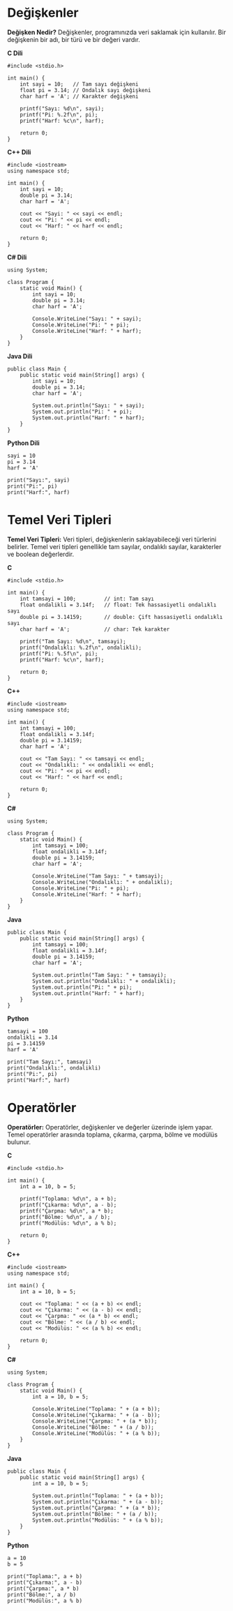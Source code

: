 # Değişkenler
**Değişken Nedir?** Değişkenler, programınızda veri saklamak için kullanılır. Bir değişkenin bir adı, bir türü ve bir değeri vardır.

**C Dili**
```
#include <stdio.h>

int main() {
    int sayi = 10;   // Tam sayı değişkeni
    float pi = 3.14; // Ondalık sayı değişkeni
    char harf = 'A'; // Karakter değişkeni

    printf("Sayı: %d\n", sayi);
    printf("Pi: %.2f\n", pi);
    printf("Harf: %c\n", harf);

    return 0;
}
```
**C++ Dili**
```
#include <iostream>
using namespace std;

int main() {
    int sayi = 10;
    double pi = 3.14;
    char harf = 'A';

    cout << "Sayi: " << sayi << endl;
    cout << "Pi: " << pi << endl;
    cout << "Harf: " << harf << endl;

    return 0;
}
```
**C# Dili**
```
using System;

class Program {
    static void Main() {
        int sayi = 10;
        double pi = 3.14;
        char harf = 'A';

        Console.WriteLine("Sayı: " + sayi);
        Console.WriteLine("Pi: " + pi);
        Console.WriteLine("Harf: " + harf);
    }
}
```
**Java Dili**
```
public class Main {
    public static void main(String[] args) {
        int sayi = 10;
        double pi = 3.14;
        char harf = 'A';

        System.out.println("Sayı: " + sayi);
        System.out.println("Pi: " + pi);
        System.out.println("Harf: " + harf);
    }
}
```
**Python Dili**
```
sayi = 10
pi = 3.14
harf = 'A'

print("Sayı:", sayi)
print("Pi:", pi)
print("Harf:", harf)
```

# Temel Veri Tipleri
**Temel Veri Tipleri:** Veri tipleri, değişkenlerin saklayabileceği veri türlerini belirler. Temel veri tipleri genellikle tam sayılar, ondalıklı sayılar, karakterler ve boolean değerlerdir.

**C**
```
#include <stdio.h>

int main() {
    int tamsayi = 100;         // int: Tam sayı
    float ondalikli = 3.14f;   // float: Tek hassasiyetli ondalıklı sayı
    double pi = 3.14159;       // double: Çift hassasiyetli ondalıklı sayı
    char harf = 'A';           // char: Tek karakter

    printf("Tam Sayı: %d\n", tamsayi);
    printf("Ondalıklı: %.2f\n", ondalikli);
    printf("Pi: %.5f\n", pi);
    printf("Harf: %c\n", harf);

    return 0;
}

```
**C++**
```
#include <iostream>
using namespace std;

int main() {
    int tamsayi = 100;
    float ondalikli = 3.14f;
    double pi = 3.14159;
    char harf = 'A';

    cout << "Tam Sayı: " << tamsayi << endl;
    cout << "Ondalıklı: " << ondalikli << endl;
    cout << "Pi: " << pi << endl;
    cout << "Harf: " << harf << endl;

    return 0;
}

```
**C#**
```
using System;

class Program {
    static void Main() {
        int tamsayi = 100;
        float ondalikli = 3.14f;
        double pi = 3.14159;
        char harf = 'A';

        Console.WriteLine("Tam Sayı: " + tamsayi);
        Console.WriteLine("Ondalıklı: " + ondalikli);
        Console.WriteLine("Pi: " + pi);
        Console.WriteLine("Harf: " + harf);
    }
}

```
**Java**
```
public class Main {
    public static void main(String[] args) {
        int tamsayi = 100;
        float ondalikli = 3.14f;
        double pi = 3.14159;
        char harf = 'A';

        System.out.println("Tam Sayı: " + tamsayi);
        System.out.println("Ondalıklı: " + ondalikli);
        System.out.println("Pi: " + pi);
        System.out.println("Harf: " + harf);
    }
}

```
**Python**
```
tamsayi = 100
ondalikli = 3.14
pi = 3.14159
harf = 'A'

print("Tam Sayı:", tamsayi)
print("Ondalıklı:", ondalikli)
print("Pi:", pi)
print("Harf:", harf)

```

# Operatörler
**Operatörler:** Operatörler, değişkenler ve değerler üzerinde işlem yapar. Temel operatörler arasında toplama, çıkarma, çarpma, bölme ve modülüs bulunur.

**C**
```
#include <stdio.h>

int main() {
    int a = 10, b = 5;
    
    printf("Toplama: %d\n", a + b);
    printf("Çıkarma: %d\n", a - b);
    printf("Çarpma: %d\n", a * b);
    printf("Bölme: %d\n", a / b);
    printf("Modülüs: %d\n", a % b);

    return 0;
}

```
**C++**
```
#include <iostream>
using namespace std;

int main() {
    int a = 10, b = 5;

    cout << "Toplama: " << (a + b) << endl;
    cout << "Çıkarma: " << (a - b) << endl;
    cout << "Çarpma: " << (a * b) << endl;
    cout << "Bölme: " << (a / b) << endl;
    cout << "Modülüs: " << (a % b) << endl;

    return 0;
}
```
**C#**
```
using System;

class Program {
    static void Main() {
        int a = 10, b = 5;

        Console.WriteLine("Toplama: " + (a + b));
        Console.WriteLine("Çıkarma: " + (a - b));
        Console.WriteLine("Çarpma: " + (a * b));
        Console.WriteLine("Bölme: " + (a / b));
        Console.WriteLine("Modülüs: " + (a % b));
    }
}
```
**Java**
```
public class Main {
    public static void main(String[] args) {
        int a = 10, b = 5;

        System.out.println("Toplama: " + (a + b));
        System.out.println("Çıkarma: " + (a - b));
        System.out.println("Çarpma: " + (a * b));
        System.out.println("Bölme: " + (a / b));
        System.out.println("Modülüs: " + (a % b));
    }
}
```
**Python**
```
a = 10
b = 5

print("Toplama:", a + b)
print("Çıkarma:", a - b)
print("Çarpma:", a * b)
print("Bölme:", a / b)
print("Modülüs:", a % b)
```
